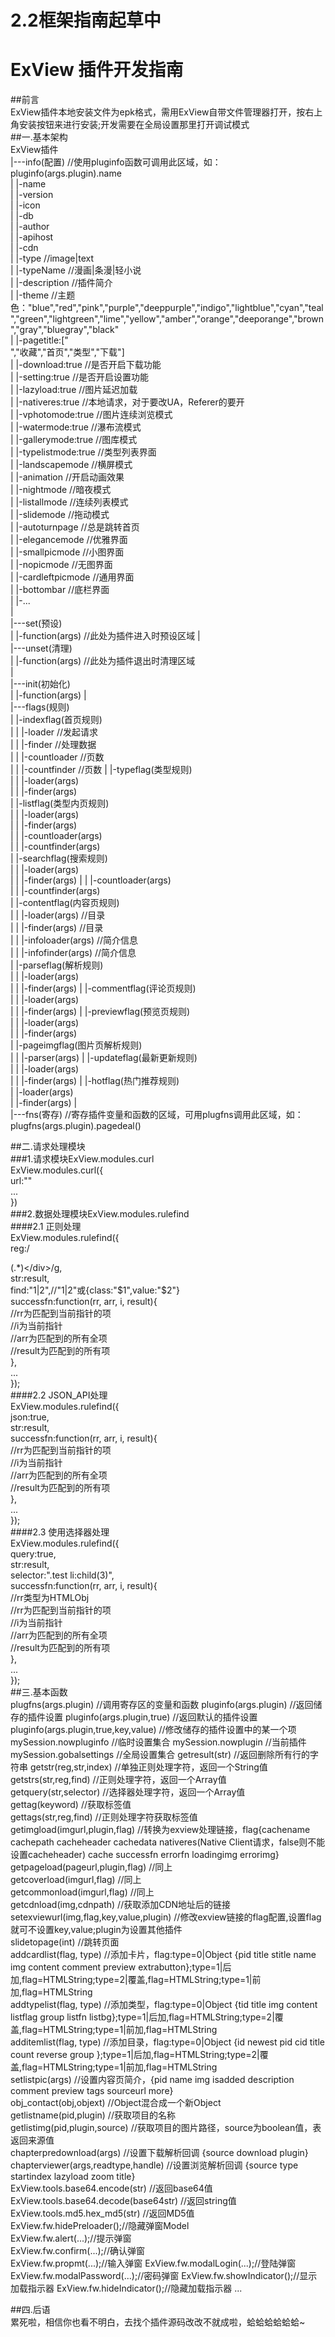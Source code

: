 # 2.2框架指南起草中

# ExView 插件开发指南  
##前言  
ExView插件本地安装文件为epk格式，需用ExView自带文件管理器打开，按右上角安装按钮来进行安装;开发需要在全局设置那里打开调试模式  
##一.基本架构  
	ExView插件  
	|---info(配置) //使用pluginfo函数可调用此区域，如：pluginfo(args.plugin).name  
	|		|-name  
	|		|-version  
	|		|-icon  
	|		|-db  
	|		|-author  
	|		|-apihost  
	|		|-cdn  
	|		|-type //image|text  
	|		|-typeName //漫画|条漫|轻小说  
	|		|-description //插件简介  
	|		|-theme //主题色："blue","red","pink","purple","deeppurple","indigo","lightblue","cyan","teal","green","lightgreen","lime","yellow","amber","orange","deeporange","brown","gray","bluegray","black"  
	|		|-pagetitle:["<br>","收藏","首页","类型","下载"]  
	|		|-download:true //是否开启下载功能  
	|		|-setting:true //是否开启设置功能  
	|		|-lazyload:true //图片延迟加载  
	|		|-nativeres:true //本地请求，对于要改UA，Referer的要开  
	|		|-vphotomode:true //图片连续浏览模式  
	|		|-watermode:true //瀑布流模式  
	|		|-gallerymode:true //图库模式  
	|		|-typelistmode:true //类型列表界面  
	|		|-landscapemode //横屏模式  
	|		|-animation //开启动画效果  
	|		|-nightmode //暗夜模式  
	|		|-listallmode //连续列表模式  
	|		|-slidemode //拖动模式  
	|		|-autoturnpage //总是跳转首页  
	|		|-elegancemode //优雅界面  
	|		|-smallpicmode //小图界面  
	|		|-nopicmode //无图界面  
	|		|-cardleftpicmode //通用界面  
	|		|-bottombar //底栏界面  
	|		|-...  
	|  
	|---set(预设)  
	|		|-function(args) //此处为插件进入时预设区域
	|  
	|---unset(清理)  
	|		|-function(args) //此处为插件退出时清理区域  
	|  
	|---init(初始化)  
	|		|-function(args) 
	|  
	|---flags(规则)  
	|		|-indexflag(首页规则)  
	|		|		|-loader //发起请求  
	|		|		|-finder //处理数据  
	|		|		|-countloader //页数  
	|		|		|-countfinder //页数 
	|		|-typeflag(类型规则)  
	|		|		|-loader(args)  
	|		|		|-finder(args)  
	|		|-listflag(类型内页规则)  
	|		|		|-loader(args)  
	|		|		|-finder(args)  
	|		|		|-countloader(args)  
	|		|		|-countfinder(args)  
	|		|-searchflag(搜索规则)  
	|		|		|-loader(args)  
	|		|		|-finder(args)
	|		|		|-countloader(args)  
	|		|		|-countfinder(args)  
	|		|-contentflag(内容页规则)  
	|		|		|-loader(args) //目录  
	|		|		|-finder(args) //目录  
	|		|		|-infoloader(args) //简介信息  
	|		|		|-infofinder(args) //简介信息  
	|		|-parseflag(解析规则)  
	|		|		|-loader(args)  
	|		|		|-finder(args) 
	|		|-commentflag(评论页规则)  
	|		|		|-loader(args)  
	|		|		|-finder(args) 
	|		|-previewflag(预览页规则)  
	|		|		|-loader(args)  
	|		|		|-finder(args)  
	|		|-pageimgflag(图片页解析规则)  
	|		|		|-parser(args) 
	|		|-updateflag(最新更新规则)  
	|		|		|-loader(args)  
	|		|		|-finder(args) 
	|		|-hotflag(热门推荐规则)  
	|				|-loader(args)  
	|				|-finder(args) 
	|  
	|---fns(寄存) //寄存插件变量和函数的区域，可用plugfns调用此区域，如：plugfns(args.plugin).pagedeal()  

##二.请求处理模块  
###1.请求模块ExView.modules.curl  
	ExView.modules.curl({  
		url:""  
		...  
	})  
###2.数据处理模块ExView.modules.rulefind  
####2.1 正则处理  
	ExView.modules.rulefind({  
		reg:/<div class="(.*)">(.*)<\/div>/g,  
		str:result,  
		find:"$1|$2",//"$1|$2"或{class:"$1",value:"$2"}  
		successfn:function(rr, arr, i, result){  
			//rr为匹配到当前指针的项  
			//i为当前指针  
			//arr为匹配到的所有全项		  
			//result为匹配到的所有项  
		},  
		...  
	});  
####2.2 JSON_API处理  
	ExView.modules.rulefind({  
		json:true,  
		str:result,  
		successfn:function(rr, arr, i, result){  
			//rr为匹配到当前指针的项  
			//i为当前指针  
			//arr为匹配到的所有全项		  
			//result为匹配到的所有项  
		},  
		...  
	});  
####2.3 使用选择器处理  
	ExView.modules.rulefind({  
		query:true,  
		str:result,  
		selector:".test li:child(3)",  
		successfn:function(rr, arr, i, result){  
			//rr类型为HTMLObj  
			//rr为匹配到当前指针的项  
			//i为当前指针  
			//arr为匹配到的所有全项		  
			//result为匹配到的所有项  
		},  
		...  
	});    
##三.基本函数  
	plugfns(args.plugin) //调用寄存区的变量和函数
	pluginfo(args.plugin) //返回储存的插件设置
	pluginfo(args.plugin,true) //返回默认的插件设置
	pluginfo(args.plugin,true,key,value) //修改储存的插件设置中的某一个项
	mySession.nowpluginfo //临时设置集合
	mySession.nowplugin //当前插件
	mySession.gobalsettings //全局设置集合
	getresult(str) //返回删除所有行的字符串
	getstr(reg,str,index) //单独正则处理字符，返回一个String值  
	getstrs(str,reg,find) //正则处理字符，返回一个Array值  
	getquery(str,selector) //选择器处理字符，返回一个Array值  
	gettag(keyword) //获取标签值  
	gettags(str,reg,find) //正则处理字符获取标签值  
	getimgload(imgurl,plugin,flag) //转换为exview处理链接，flag{cachename cachepath cacheheader cachedata nativeres(Native Client请求，false则不能设置cacheheader) cache successfn errorfn loadingimg errorimg}  
	getpageload(pageurl,plugin,flag) //同上  
	getcoverload(imgurl,flag) //同上  
	getcommonload(imgurl,flag) //同上  
	getcdnload(img,cdnpath) //获取添加CDN地址后的链接  
	setexviewurl(img,flag,key,value,plugin) //修改exview链接的flag配置,设置flag就可不设置key,value;plugin为设置其他插件  
	slidetopage(int) //跳转页面  
	addcardlist(flag, type) //添加卡片，flag:type=0|Object {pid title stitle name img content comment preview extrabutton};type=1|后加,flag=HTMLString;type=2|覆盖,flag=HTMLString;type=1|前加,flag=HTMLString  
	addtypelist(flag, type) //添加类型，flag:type=0|Object {tid title img content listflag group listfn listbg};type=1|后加,flag=HTMLString;type=2|覆盖,flag=HTMLString;type=1|前加,flag=HTMLString  
	additemlist(flag, type) //添加目录，flag:type=0|Object {id newest pid cid title count reverse group };type=1|后加,flag=HTMLString;type=2|覆盖,flag=HTMLString;type=1|前加,flag=HTMLString  
	setlistpic(args) //设置内容页简介，{pid name img isadded description comment preview tags sourceurl more}  
	obj_contact(obj,objext) //Object混合成一个新Object  
	getlistname(pid,plugin) //获取项目的名称  
	getlistimg(pid,plugin,source) //获取项目的图片路径，source为boolean值，表返回来源值  
	chapterpredownload(args) //设置下载解析回调 {source download plugin}  
	chapterviewer(args,readtype,handle) //设置浏览解析回调 {source type startindex lazyload zoom title}  
	ExView.tools.base64.encode(str) //返回base64值  
	ExView.tools.base64.decode(base64str) //返回string值  
	ExView.tools.md5.hex_md5(str) //返回MD5值  
	ExView.fw.hidePreloader();//隐藏弹窗Model  
	ExView.fw.alert(...);//提示弹窗  
	ExView.fw.confirm(...);//确认弹窗  
	ExView.fw.propmt(...);//输入弹窗
	ExView.fw.modalLogin(...);//登陆弹窗
	ExView.fw.modalPassword(...);//密码弹窗
	ExView.fw.showIndicator();//显示加载指示器
	ExView.fw.hideIndicator();//隐藏加载指示器
	...  
  
##四.后语  
累死啦，相信你也看不明白，去找个插件源码改改不就成啦，蛤蛤蛤蛤蛤蛤~
